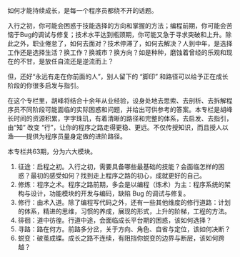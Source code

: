 如何才能持续成长，是每一个程序员都绕不开的话题。

入行之初，你可能会困惑于技能选择的方向和掌握的方法；编程前期，你可能会苦恼于Bug的调试与修复；技术水平达到瓶颈期，你可能又急于寻求突破和上升。除此之外，职业倦怠了，如何去面对？技术停滞了，如何去解决？人到中年，是选择工作还是选择生活？换工作？换城市？换方向？如是种种，磨蚀着曾经的乐观和现在的不甘，是放任自流还是逆流而上？

但，还好“永远有走在你前面的人”，别人留下的 “脚印” 和路径可以给予正在成长阶段的你很多启发与指引。

在这个专栏里，胡峰将结合十余年从业经验，设身处地去思索、去剖析、去拆解程序员不同阶段可能面临的实际困惑和问题，并给出可供参考的答案。本专栏是胡峰长时间的资源积累，字字珠玑，有着清晰的路径和完整的体系，去启发、去指引，由“知” 改变 “行”，让你的程序之路走得更稳、更远。不仅传授知识，而且授人以渔——提供为程序员量身定做的进阶路径。

本专栏共63期，分为六大模块。

1. 征途：启程之初。入行之初，需要具备哪些最基础的技能？会面临怎样的困惑？最初的感受如何？找到走上程序之路的初心，成就更好的自己。
2. 修炼：程序之术。程序之路前期，多会是以编程（炼术）为主：程序系统的架构与设计，功能模块的开发与编码，缺陷 Bug 的调试与修复。
3. 修行：由术入道。除了编程写代码之外，还有一些其他维度的修行道路：计划的体系，精进的思维，习惯的养成，展现的形式，上升的阶梯，工程的方法。
4. 徘徊：道中彷徨。行道中途，会面临成长平台期的困惑，该如何选择？
5. 寻路：路在何方。前路多分岔，关于方向、角色、自省与定位，该如何决断？
6. 蜕变：破茧成蝶。成长之路不连续，有阻挡你蜕变的边界与断层，该如何跨越？
